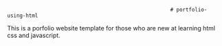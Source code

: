                                                          # portfolio-using-html

This is a porfolio website template for those who are new at learning html css and javascript.

